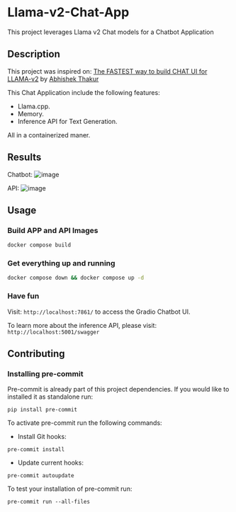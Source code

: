 # Llama-v2-Chat-App

This project leverages Llama v2 Chat models for a Chatbot Application

## Description

This project was inspired on: [The FASTEST way to build CHAT UI for LLAMA-v2](https://youtu.be/PE0DQlQItro?list=PL98nY_tJQXZlXLELjCMA8cciKLRE2eLME) by [Abhishek Thakur](https://gist.github.com/abhishekkrthakur)

This Chat Application include the following features:

- Llama.cpp.
- Memory.
- Inference API for Text Generation.

All in a containerized maner.

## Results

Chatbot:
![image](https://github.com/kevinknights29/Llama-v2-Chat-App/assets/74464814/65a006ce-3684-4c80-a0cd-83c22a71298c)

API:
![image](https://github.com/kevinknights29/Llama-v2-Chat-App/assets/74464814/79f45546-5b02-4db5-ad60-07cccd7496b2)

## Usage

### Build APP and API Images

```bash
docker compose build
```

### Get everything up and running

```bash
docker compose down && docker compose up -d
```

### Have fun

Visit: `http://localhost:7861/` to access the Gradio Chatbot UI.

To learn more about the inference API, please visit: `http://localhost:5001/swagger`

## Contributing

### Installing pre-commit

Pre-commit is already part of this project dependencies.
If you would like to installed it as standalone run:

```console
pip install pre-commit
```

To activate pre-commit run the following commands:

- Install Git hooks:

```console
pre-commit install
```

- Update current hooks:

```console
pre-commit autoupdate
```

To test your installation of pre-commit run:

```console
pre-commit run --all-files
```
